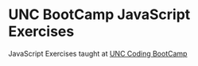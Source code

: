 # UNC BootCamp JavaScript Exercises

JavaScript Exercises taught at [UNC Coding BootCamp](https://bootcamp.unc.edu/coding/)
